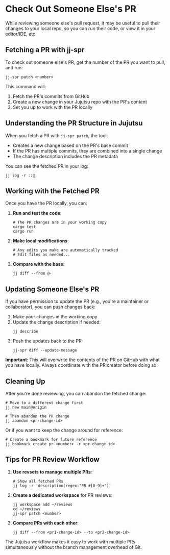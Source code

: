 # Check Out Someone Else's PR

While reviewing someone else's pull request, it may be useful to pull their changes to your local repo, so you can run their code, or view it in your editor/IDE, etc.

## Fetching a PR with jj-spr

To check out someone else's PR, get the number of the PR you want to pull, and run:

```shell
jj-spr patch <number>
```

This command will:
1. Fetch the PR's commits from GitHub
2. Create a new change in your Jujutsu repo with the PR's content
3. Set you up to work with the PR locally

## Understanding the PR Structure in Jujutsu

When you fetch a PR with `jj-spr patch`, the tool:

- Creates a new change based on the PR's base commit
- If the PR has multiple commits, they are combined into a single change
- The change description includes the PR metadata

You can see the fetched PR in your log:
```shell
jj log -r ::@
```

## Working with the Fetched PR

Once you have the PR locally, you can:

1. **Run and test the code**:
   ```shell
   # The PR changes are in your working copy
   cargo test
   cargo run
   ```

2. **Make local modifications**:
   ```shell
   # Any edits you make are automatically tracked
   # Edit files as needed...
   ```

3. **Compare with the base**:
   ```shell
   jj diff --from @-
   ```

## Updating Someone Else's PR

If you have permission to update the PR (e.g., you're a maintainer or collaborator), you can push changes back:

1. Make your changes in the working copy
2. Update the change description if needed:
   ```shell
   jj describe
   ```
3. Push the updates back to the PR:
   ```shell
   jj-spr diff --update-message
   ```

**Important**: This will overwrite the contents of the PR on GitHub with what you have locally. Always coordinate with the PR creator before doing so.

## Cleaning Up

After you're done reviewing, you can abandon the fetched change:

```shell
# Move to a different change first
jj new main@origin

# Then abandon the PR change
jj abandon <pr-change-id>
```

Or if you want to keep the change around for reference:
```shell
# Create a bookmark for future reference
jj bookmark create pr-<number> -r <pr-change-id>
```

## Tips for PR Review Workflow

1. **Use revsets to manage multiple PRs**:
   ```shell
   # Show all fetched PRs
   jj log -r 'description(regex:"PR #[0-9]+")' 
   ```

2. **Create a dedicated workspace** for PR reviews:
   ```shell
   jj workspace add ~/reviews
   cd ~/reviews
   jj-spr patch <number>
   ```

3. **Compare PRs with each other**:
   ```shell
   jj diff --from <pr1-change-id> --to <pr2-change-id>
   ```

The Jujutsu workflow makes it easy to work with multiple PRs simultaneously without the branch management overhead of Git.